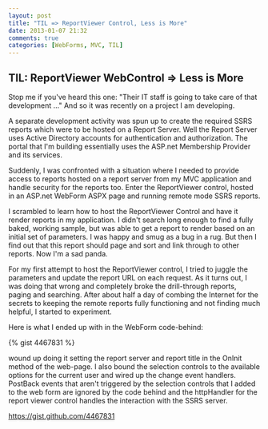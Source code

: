 ```yaml
---
layout: post
title: "TIL => ReportViewer Control, Less is More"
date: 2013-01-07 21:32
comments: true
categories: [WebForms, MVC, TIL]
---
```


## TIL: ReportViewer WebControl => Less is More

Stop me if you've heard this one: "Their IT staff is going to take care of that development ..." And so it was recently on a project I am developing. 

A separate development activity was spun up to create the required SSRS reports which were to be hosted on a Report Server. Well the Report Server uses Active Directory accounts for authentication and authorization. The portal that I'm building essentially uses the ASP.net Membership Provider and its services.

Suddenly, I was confronted with a situation where I needed to provide access to reports hosted on a report server from my MVC application and handle security for the reports too. Enter the ReportViewer control, hosted in an ASP.net WebForm ASPX page and running remote mode SSRS reports. 

I scrambled to learn how to host the ReportViewer Control and have it render reports in my application. I didn't search long enough to find a fully baked, working sample, but was able to get a report to render based on an initial set of parameters. I was happy and smug as a bug in a rug. But then I find out that this report should page and sort and link through to other reports. Now I'm a sad panda.

For my first attempt to host the ReportViewer control, I tried to juggle the parameters and update the report URL on each request. As it turns out, I was doing that wrong and completely broke the drill-through reports, paging and searching. After about half a day of combing the Internet for the secrets to keeping the remote reports fully functioning and not finding much helpful, I started to experiment.

Here is what I ended up with in the WebForm code-behind:


{% gist 4467831 %}

 wound up doing it setting the report server and report title in the OnInit method of the web-page. I also bound the selection controls to the available options for the current user and wired up the change event handlers. PostBack events that aren't triggered by the selection controls that I added to the web form are ignored by the code behind and the httpHandler for the report viewer control handles the interaction with the SSRS server.

https://gist.github.com/4467831

